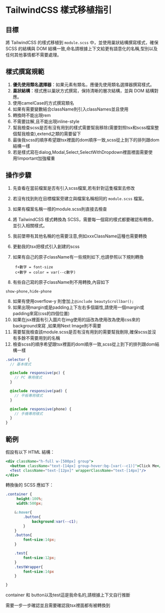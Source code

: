 # TailwindCSS 樣式移植指引

## 目標

將 TailwindCSS 的樣式移植到 `module.scss` 中，並使用巢狀結構撰寫樣式，確保 SCSS 的結構與 DOM 結構一致,命名請根據上下文給更有語意化的名稱,型別以及任何其他事情都不需要處理。

## 樣式撰寫規範

1. **優先使用類名選擇器**：如果元素有類名，應優先使用類名選擇器撰寫樣式。
2. **巢狀結構**：樣式應以巢狀方式撰寫，保持清晰的層次結構，並與 DOM 結構對應。
3. 使用camelCase的方式撰寫類名
4. 如果有需要變數結合className則引入classNames並且使用
5. 轉換時不能出現rem
6. 不需要註解,且不能出現inline-style
7. 幫我檢查scss是否有沒有用到的樣式需要幫我移除(需要對照tsx和scss檔案整個幫我檢查),extend之類的需要留下
8. 最後我scss的順序希望跟tsx裡面的dom順序一致,scss從上到下的排列跟dom結構一樣
9. 若是樣式寫在dialog,Modal,Select,SelectWithDropdown裡面裡面需要使用!important加強權重

## 操作步驟

1. 先查看在當前檔案是否有引入scss檔案,若有針對這隻檔案去修改
2. 若沒有找到則在目標檔案旁建立與檔案名稱相同的 `module.scss` 檔案。
3. 如果有檔案名稱一樣的module.scss則直接去檢查
4. 將 TailwindCSS 樣式轉換為 SCSS，需要每一個寫的樣式都要確認有轉換，並引入相關樣式。
5. 我前墜帶有其他名稱的也需要注意,例如xxxClassName這種也需要轉換
6. 更動我的tsx把樣式引入創建的scss
7. 如果有自己的原子className有一些規則如下,也請參照以下規則轉換
   ```
	f+數字 = font-size
	c+數字 = color = var(--c數字)
     ```

8. 有些自己寫的原子className則不用轉換,內容如下
```
show-phone,hide-phone
```
8. 如果有使用overflow-y 則會加上`@include beautyScrollbar();`
9. 如果出現margin或是padding上下左右多個屬性,請使用一個margin或padding來寫(css的四個位置)
10.   如果在jsx裡面有引入圖片在img使用的話改為使用改為使用css來的background來寫 ,如果用Next Image則不需要
11. 需要幫我檢查該module.scss是否有沒有用到的需要幫我刪除,確保scss並沒有多餘不需要用到的名稱
12. 檢查scss的順序希望跟tsx裡面的dom順序一致,scss從上到下的排列跟dom結構一樣
   ```scss
   .selector {
     // 基本樣式

     @include responsive(pc) {
       // PC 專用樣式
     }

     @include responsive(pad) {
       // 平板專用樣式 
     }

     @include responsive(phone) {
       // 手機專用樣式 
     }
   }
   ```

## 範例

假設有以下 HTML 結構：

```jsx
<div className="h-full w-[500px] group">
  <button className="text-[14px] group-hover:bg-[var(--c1)]">Click Me</button>
  <Test className="text-[12px]" wrapperClassName="text-[14px]"/>
</div>
```

轉換後的 SCSS 應如下：

```scss
.container {
	 height:100%;
	 width:500px;

	&:hover{
		.button{
			background:var(--c1);
		}
	}
	.button{
		font-size:14px;
	}

	.test{
		font-size:12px;
	}
	.testWrapper{
		font-size:14px
	}

}
```
container 和 button以及test這是我命名的,請根據上下文自行推斷

需要一步一步確認並且需要確認我tsx裡面都有被轉換到